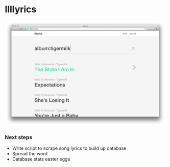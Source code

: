 # llllyrics

![Album screenshot](screenshots/album.png)

### Next steps

- Write script to scrape song lyrics to build up database
- Spread the word
- Database stats easter eggs